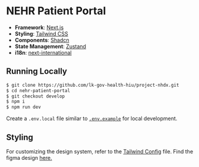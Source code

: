 # NEHR Patient Portal

- **Framework**: [Next.js](https://nextjs.org/)
- **Styling**: [Tailwind CSS](https://tailwindcss.com/)
- **Components**: [Shadcn](https://ui.shadcn.com/)
- **State Management**: [Zustand](https://github.com/pmndrs/zustand)
- **i18n**: [next-international](https://github.com/QuiiBz/next-international)

## Running Locally

```bash
$ git clone https://github.com/lk-gov-health-hiu/project-nhdx.git
$ cd nehr-patient-portal
$ git checkout develop
$ npm i
$ npm run dev
```

Create a `.env.local` file similar to [`.env.example`](https://github.com/lk-gov-health-hiu/project-nhdx/blob/develop/nehr-patient-portal/.env.example) for local development.

## Styling

For customizing the design system, refer to the [Tailwind Config](https://github.com/lk-gov-health-hiu/project-nhdx/blob/develop/nehr-patient-portal/tailwind.config.js) file. Find the figma design [here.](https://www.figma.com/file/mSVhvkZkuMD66AMNJCVIYE/MOH-NEHR-Project-Designs?type=design&node-id=475%3A1173&mode=design&t=nqOBhXGxj7scYcfr-1)
